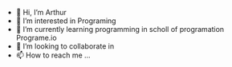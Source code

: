 - 👋 Hi, I’m Arthur
- 👀 I’m interested in Programing
- 🌱 I’m currently learning programming in scholl of programation Programe.io
- 💞️ I’m looking to collaborate in
- 📫 How to reach me ...

<!---
Arxtd/Arxtd is a ✨ special ✨ repository because its `README.md` (this file) appears on your GitHub profile.
You can click the Preview link to take a look at your changes.
--->
